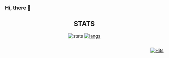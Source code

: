 ### Hi, there 👋     


<div align=center><h2>STATS</h2></div>
<div align=center>
  
![stats](https://github-readme-stats.vercel.app/api?username=MinnSeoo&show_icons=true) [![langs](https://github-readme-stats.vercel.app/api/top-langs/?username=MinnSeoo&show_icons=true&hide_border=true&title_color=004386&icon_color=004386&layout=compact)](https://github.com/MinnSeoo)

##

<div align=end>

[![Hits](https://hits.seeyoufarm.com/api/count/incr/badge.svg?url=https%3A%2F%2Fgithub.com%2FMinnSeoo&count_bg=%2376A0D3&title_bg=%238BC022&icon=&icon_color=%23E7E7E7&title=hits&edge_flat=false)](https://hits.seeyoufarm.com)

